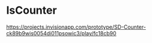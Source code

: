 # IsCounter

https://projects.invisionapp.com/prototype/SD-Counter-ck89b9wis0054di011psowic3/play/fc18cb90
